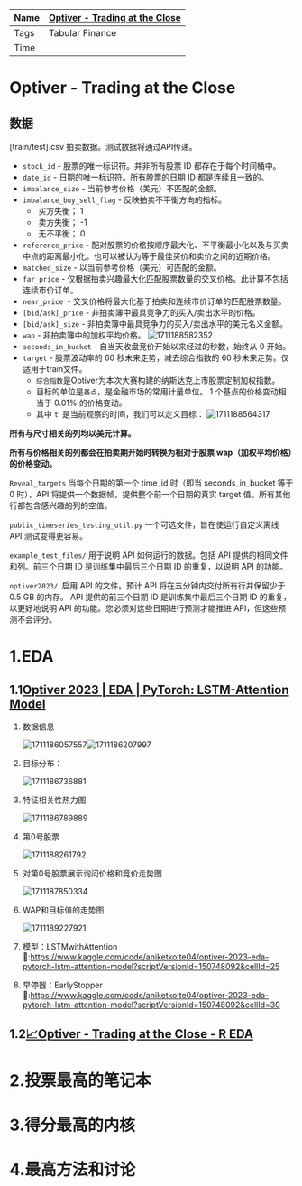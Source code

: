 
| Name | [Optiver - Trading at the Close](https://www.kaggle.com/competitions/optiver-trading-at-the-close/overview) |
| ---- | -------------------------------------------------------------------------------------------------------- |
| Tags | Tabular Finance                                                                                          |
| Time |                                                                                                          |


# Optiver - Trading at the Close

## 数据

[train/test].csv 拍卖数据。测试数据将通过API传递。

* `stock_id` - 股票的唯一标识符。并非所有股票 ID 都存在于每个时间桶中。
* `date_id` - 日期的唯一标识符。所有股票的日期 ID 都是连续且一致的。
* `imbalance_size` - 当前参考价格（美元）不匹配的金额。
* `imbalance_buy_sell_flag` - 反映拍卖不平衡方向的指标。
  *  买方失衡； 1
  *  卖方失衡； -1
  *  无不平衡； 0
* `reference_price` - 配对股票的价格按顺序最大化、不平衡最小化以及与买卖中点的距离最小化。也可以被认为等于最佳买价和卖价之间的近期价格。
* `matched_size` - 以当前参考价格（美元）可匹配的金额。
* `far_price` - 仅根据拍卖兴趣最大化匹配股票数量的交叉价格。此计算不包括连续市价订单。
* `near_price `- 交叉价格将最大化基于拍卖和连续市价订单的匹配股票数量。
* `[bid/ask]_price` - 非拍卖簿中最具竞争力的买入/卖出水平的价格。
* `[bid/ask]_size` - 非拍卖簿中最具竞争力的买入/卖出水平的美元名义金额。
* `wap` - 非拍卖簿中的加权平均价格。
  ![1711188582352](image/Optiver-TradingattheClose/1711188582352.png)
* `seconds_in_bucket` - 自当天收盘竞价开始以来经过的秒数，始终从 0 开始。
* `target` - 股票波动率的 60 秒未来走势，减去综合指数的 60 秒未来走势。仅适用于train文件。
  * `综合指数`是Optiver为本次大赛构建的纳斯达克上市股票定制加权指数。
  * 目标的单位是`基点`，是金融市场的常用计量单位。 1 个基点的价格变动相当于 0.01% 的价格变动。
  * 其中 `t `是当前观察的时间，我们可以定义目标：
    ![1711188564317](image/Optiver-TradingattheClose/1711188564317.png)

**所有与尺寸相关的列均以美元计算。**

**所有与价格相关的列都会在拍卖期开始时转换为相对于股票 wap（加权平均价格）的价格变动。**

`Reveal_targets` 当每个日期的第一个 time_id 时（即当 seconds_in_bucket 等于 0 时），API 将提供一个数据帧，提供整个前一个日期的真实 target 值。所有其他行都包含感兴趣的列的空值。

`public_timeseries_testing_util.py` 一个可选文件，旨在使运行自定义离线 API 测试变得更容易。

`example_test_files/` 用于说明 API 如何运行的数据。包括 API 提供的相同文件和列。前三个日期 ID 是训练集中最后三个日期 ID 的重复，以说明 API 的功能。

`optiver2023/ `启用 API 的文件。预计 API 将在五分钟内交付所有行并保留少于 0.5 GB 的内存。 API 提供的前三个日期 ID 是训练集中最后三个日期 ID 的重复，以更好地说明 API 的功能。您必须对这些日期进行预测才能推进 API，但这些预测不会评分。

# 1.EDA

## 1.1[Optiver 2023 | EDA | PyTorch: LSTM-Attention Model](https://www.kaggle.com/code/aniketkolte04/optiver-2023-eda-pytorch-lstm-attention-model)

1. 数据信息

   ![1711186057557](image/Optiver-TradingattheClose/1711186057557.png)![1711186207997](image/Optiver-TradingattheClose/1711186207997.png)
2. 目标分布：

   ![1711186736881](image/Optiver-TradingattheClose/1711186736881.png)
3. 特征相关性热力图

   ![1711186789889](image/Optiver-TradingattheClose/1711186789889.png)
4. 第0号股票

   ![1711188261792](image/Optiver-TradingattheClose/1711188261792.png)
5. 对第0号股票展示询问价格和竞价走势图

   ![1711187850334](image/Optiver-TradingattheClose/1711187850334.png)
6. WAP和目标值的走势图

   ![1711189227921](image/Optiver-TradingattheClose/1711189227921.png)
7. 模型：LSTMwithAttention🤩:https://www.kaggle.com/code/aniketkolte04/optiver-2023-eda-pytorch-lstm-attention-model?scriptVersionId=150748092&cellId=25
8. 早停器：EarlyStopper🤩:https://www.kaggle.com/code/aniketkolte04/optiver-2023-eda-pytorch-lstm-attention-model?scriptVersionId=150748092&cellId=30

## 1.2[📈Optiver - Trading at the Close - R EDA](https://www.kaggle.com/code/docxian/optiver-trading-at-the-close-r-eda)


# 2.投票最高的笔记本

# 3.得分最高的内核

# 4.最高方法和讨论
